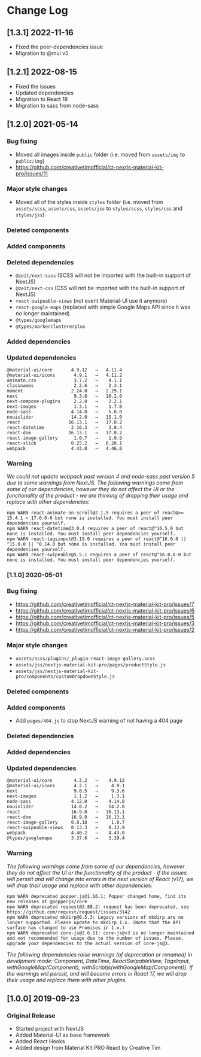 # Change Log

## [1.3.1] 2022-11-16

- Fixed the peer-dependencies issue
- Migration to @mui v5

## [1.2.1] 2022-08-15

- Fixed the issues
- Updated dependencies
- Migration to React 18
- Migration to sass from node-sass

## [1.2.0] 2021-05-14

### Bug fixing

- Moved all images inside `public` folder (i.e. moved from `assets/img` to `public/img`)
- https://github.com/creativetimofficial/ct-nextjs-material-kit-pro/issues/11

### Major style changes

- Moved all of the styles inside `styles` folder (i.e. moved from `assets/scss`, `assets/css`, `assets/jss` to `styles/scss`, `styles/css` and `styles/jss`)

### Deleted components

### Added components

### Deleted dependencies

- `@zeit/next-sass` (SCSS will not be imported with the built-in support of NextJS)
- `@zeit/next-css` (CSS will not be imported with the built-in support of NextJS)
- `react-swipeable-views` (not event Material-UI use it anymore)
- `react-google-maps` (replaced with simple Google Maps API since it was no longer maintained)
- `@types/googlemaps`
- `@types/markerclustererplus`

### Added dependencies

### Updated dependencies

```
@material-ui/core       4.9.12   →   4.11.4
@material-ui/icons       4.9.1   →   4.11.2
animate.css              3.7.2   →    4.1.1
classnames               2.2.6   →    2.3.1
moment                  2.24.0   →   2.29.1
next                     9.3.6   →   10.2.0
next-compose-plugins     2.2.0   →    2.2.1
next-images              1.3.1   →    1.7.0
node-sass               4.14.0   →    5.0.0
nouislider              14.2.0   →   15.1.0
react                  16.13.1   →   17.0.2
react-datetime          2.16.3   →    3.0.4
react-dom              16.13.1   →   17.0.2
react-image-gallery      1.0.7   →    1.0.9
react-slick             0.25.2   →   0.28.1
webpack                 4.43.0   →   4.46.0
```

### Warning

_We could not update webpack past version 4 and node-sass past version 5 due to some warnings from NextJS._
_The following warnings come from some of our dependencies, however they do not affect the UI or the functionality of the product - we are thinking of dropping their usage and replace with other dependencies:_

```
npm WARN react-animate-on-scroll@2.1.5 requires a peer of react@>= 15.4.1 < 17.0.0-0 but none is installed. You must install peer dependencies yourself.
npm WARN react-datetime@3.0.4 requires a peer of react@^16.5.0 but none is installed. You must install peer dependencies yourself.
npm WARN react-tagsinput@3.19.0 requires a peer of react@^16.0.0 || ^15.0.0 || ^0.14.0 but none is installed. You must install peer dependencies yourself.
npm WARN react-swipeable@5.5.1 requires a peer of react@^16.0.0-0 but none is installed. You must install peer dependencies yourself.
```

### [1.1.0] 2020-05-01

### Bug fixing

- https://github.com/creativetimofficial/ct-nextjs-material-kit-pro/issues/7
- https://github.com/creativetimofficial/ct-nextjs-material-kit-pro/issues/6
- https://github.com/creativetimofficial/ct-nextjs-material-kit-pro/issues/5
- https://github.com/creativetimofficial/ct-nextjs-material-kit-pro/issues/3
- https://github.com/creativetimofficial/ct-nextjs-material-kit-pro/issues/2

### Major style changes

- `assets/scss/plugins/_plugin-react-image-gallery.scss`
- `assets/jss/nextjs-material-kit-pro/pages/productStyle.js`
- `assets/jss/nextjs-material-kit-pro/components/customDropdownStyle.js`

### Deleted components

### Added components

- Add `pages/404.js` to stop NextJS warning of not having a 404 page

### Deleted dependencies

### Added dependencies

### Updated dependencies

```
@material-ui/core        4.3.2   →    4.9.12
@material-ui/icons       4.2.1   →     4.9.1
next                     9.0.5   →     9.3.6
next-images              1.1.2   →     1.3.1
node-sass               4.12.0   →    4.14.0
nouislider              14.0.2   →    14.2.0
react                   16.9.0   →   16.13.1
react-dom               16.9.0   →   16.13.1
react-image-gallery     0.8.18   →     1.0.7
react-swipeable-views   0.13.3   →    0.13.9
webpack                 4.40.2   →    4.43.0
@types/googlemaps       3.37.6   →    3.39.4
```

### Warning

_The following warnings come from some of our dependencies, however they do not affect the UI or the functionality of the product - if the issues will perssit and will change into errors in the next version of React (v17), we will drop their usage and replace with other dependencies:_

```
npm WARN deprecated popper.js@1.16.1: Popper changed home, find its new releases at @popperjs/core
npm WARN deprecated request@2.88.2: request has been deprecated, see https://github.com/request/request/issues/3142
npm WARN deprecated mkdirp@0.5.3: Legacy versions of mkdirp are no longer supported. Please update to mkdirp 1.x. (Note that the API surface has changed to use Promises in 1.x.)
npm WARN deprecated core-js@2.6.11: core-js@<3 is no longer maintained and not recommended for usage due to the number of issues. Please, upgrade your dependencies to the actual version of core-js@3.
```

_The following dependencies raise warnings (of deprecation or renamed) in develpment mode: Component, DateTime, ReactSwipableView, TagsInput, withGoogleMap(Component), withScriptjs(withGoogleMap(Component)). If the warnings will perssit, and will become errors in React 17, we will drop their usage and replace them with other plugins._

## [1.0.0] 2019-09-23

### Original Release

- Started project with NextJS
- Added Material-UI as base framework
- Added React Hooks
- Added design from Material Kit PRO React by Creative Tim
